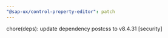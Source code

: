 ```yaml
---
"@sap-ux/control-property-editor": patch
---
```


chore(deps): update dependency postcss to v8.4.31 [security]
